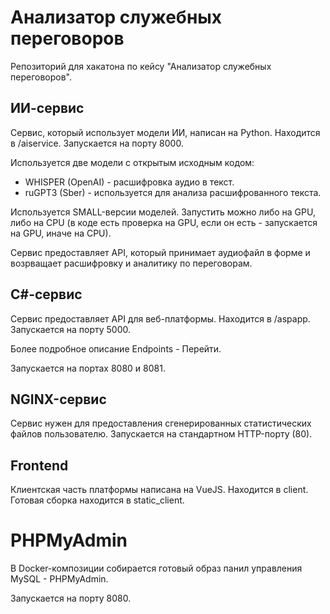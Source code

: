 # Анализатор служебных переговоров

Репозиторий для хакатона по кейсу "Анализатор служебных переговоров".

## ИИ-сервис

Сервис, который использует модели ИИ, написан на Python. Находится в /aiservice.
Запускается на порту 8000.

Используется две модели с открытым исходным кодом:
- WHISPER (OpenAI) - расшифровка аудио в текст.
- ruGPT3 (Sber) - используется для анализа расшифрованного текста.

Используется SMALL-версии моделей. Запустить можно либо на GPU, либо на CPU (в коде есть проверка на GPU, если он есть - запускается на GPU, иначе на CPU).

Сервис предоставляет API, который принимает аудиофайл в форме и возрващает расшифровку и аналитику по переговорам.

## C#-сервис

Сервис предоставляет API для веб-платформы. Находится в /aspapp. Запускается на порту 5000. 

Более подробное описание Endpoints - Перейти.

Запускается на портах 8080 и 8081.

## NGINX-сервис

Сервис нужен для предоставления сгенерированных статистических файлов пользователю. Запускается на стандартном HTTP-порту (80).

## Frontend

Клиентская часть платформы написана на VueJS. Находится в client. Готовая сборка находится в static_client.

# PHPMyAdmin

В Docker-композиции собирается готовый образ панил управления MySQL - PHPMyAdmin.

Запускается на порту 8080.


